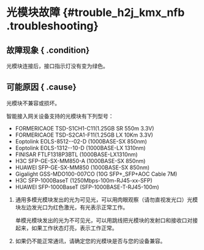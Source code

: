# 光模块故障 {#trouble_h2j_kmx_nfb .troubleshooting}

## 故障现象 { .condition}

光模块连接后，接口指示灯没有变为绿色。

## 可能原因 { .cause}

光模块不兼容或损坏。

智能接入网关设备支持的光模块有下列型号：

-   FORMERICAOE TSD-S1CH1-C11\(1.25GB SR 550m 3.3V\)
-   FORMERICAOE TSD-S2CA1-F11\(1.25GB LX 10Km 3.3V\)
-   Eoptolink EOLS-8512--02-D \(1000BASE-SX 850nm\)
-   Eoptolink EOLS-1312--10-D \(1000BASE-LX 1310nm\)
-   FINISAR FTLF1318P3BTL \(1000BASE-LX1310nm\)
-   H3C SFP-GE-SX-MM850-A \(1000BASE-SX 850nm\)
-   HUAWEI SFP-GE-SX-MM850 \(1000BASE-SX 850nm\)
-   Gigalight GSS-MDO100-007CO \(10G SFP+\_SFP+AOC Cable 7M\)
-   H3C SFP-1000BaseT \(1250Mbps-100m-RJ45-xx-SFP\)
-   HUAWEI SFP-1000BaseT \(SFP-1000BASE-T-RJ45-100m\)

1.  通用多模光模块发出的光为可见光，可以用肉眼观察（请勿直视发光口）光模块左边发光口为红色激光，有光表示正常工作。 

    单模光模块发出的光为不可见光，可以用跳线把光模块的发射口和接收口对接起来，如果工作状态灯亮，表示工作正常。

2.  如果仍不能正常通讯，请确定您的光模块是否与您的设备兼容。 

